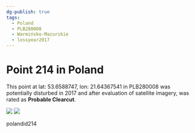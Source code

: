 ```yaml
---
dg-publish: true
tags:
  - Poland
  - PLB280008
  - Warmińsko-Mazurskie
  - lossyear2017
---
```


# Point 214 in Poland

This point at lat: 53.6588747, lon: 21.64367541 in PLB280008 was potentially disturbed in 2017 and after evaluation of satellite imagery, was rated as **Probable Clearcut**.

<div class='juxtapose' data-showcredits='false'>
<img src='https://baserow-backend-production20240528124524339000000001.s3.amazonaws.com/user_files/AXmR81Dea5WnAsG07WFFDH0c3weJq3hA_23fdbae275d4b60949207632bc60f4387846e52036bd70024b0cfe19854bde77.png' data-label='May 2016' />
<img src='https://baserow-backend-production20240528124524339000000001.s3.amazonaws.com/user_files/FBrzWjG7zbCIE4MCRQVEpm9XjEYdPb2Q_d63fb9aee1615d7cc8d6fb33f9abf536270b4e88290e4a148290ee283792b67b.png' data-label='July 2018' />
</div>

polandid214